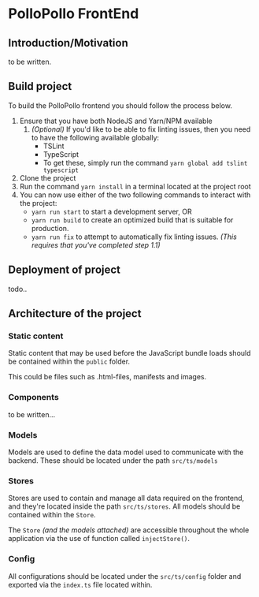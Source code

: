 # PolloPollo FrontEnd

## Introduction/Motivation

to be written.

## Build project

To build the PolloPollo frontend you should follow the process below.

1. Ensure that you have both NodeJS and Yarn/NPM available
   1. *(Optional)* If you'd like to be able to fix linting issues, then you need to have the following available globally:
        * TSLint
        * TypeScript
        * To get these, simply run the command `yarn global add tslint typescript`
2. Clone the project
3. Run the command `yarn install` in a terminal located at the project root
4. You can now use either of the two following commands to interact with the project:
   * `yarn run start` to start a development server, OR
   * `yarn run build` to create an optimized build that is suitable for production.
   * `yarn run fix` to attempt to automatically fix linting issues. *(This requires that you've completed step 1.1)*

## Deployment of project

todo..

## Architecture of the project

### Static content

Static content that may be used before the JavaScript bundle loads should be
contained within the `public` folder.

This could be files such as .html-files, manifests and images.

### Components

to be written...

### Models

Models are used to define the data model used to communicate with the backend.
These should be located under the path `src/ts/models`

### Stores

Stores are used to contain and manage all data required on the frontend, and they're
located inside the path `src/ts/stores`.
All models should be contained within the `Store`.

The `Store` *(and the models attached)* are accessible throughout the whole
application via the use of function called `injectStore()`.

### Config

All configurations should be located under the `src/ts/config` folder and exported
via the `index.ts` file located within.
